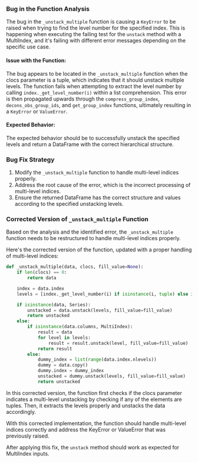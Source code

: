 ### Bug in the Function Analysis

The bug in the `_unstack_multiple` function is causing a `KeyError` to be raised when trying to find the level number for the specified index. This is happening when executing the failing test for the `unstack` method with a MultiIndex, and it's failing with different error messages depending on the specific use case.

#### Issue with the Function:
The bug appears to be located in the `_unstack_multiple` function when the clocs parameter is a tuple, which indicates that it should unstack multiple levels. The function fails when attempting to extract the level number by calling `index._get_level_number(i)` within a list comprehension. This error is then propagated upwards through the `compress_group_index`, `decons_obs_group_ids`, and `get_group_index` functions, ultimately resulting in a `KeyError` or `ValueError`.

#### Expected Behavior:
The expected behavior should be to successfully unstack the specified levels and return a DataFrame with the correct hierarchical structure.

### Bug Fix Strategy
1. Modify the `_unstack_multiple` function to handle multi-level indices properly.
2. Address the root cause of the error, which is the incorrect processing of multi-level indices.
3. Ensure the returned DataFrame has the correct structure and values according to the specified unstacking levels.

### Corrected Version of `_unstack_multiple` Function
Based on the analysis and the identified error, the `_unstack_multiple` function needs to be restructured to handle multi-level indices properly.

Here's the corrected version of the function, updated with a proper handling of multi-level indices:
```python
def _unstack_multiple(data, clocs, fill_value=None):
    if len(clocs) == 0:
        return data

    index = data.index
    levels = [index._get_level_number(i) if isinstance(i, tuple) else i for i in clocs]

    if isinstance(data, Series):
        unstacked = data.unstack(levels, fill_value=fill_value)
        return unstacked
    else:
        if isinstance(data.columns, MultiIndex):
            result = data
            for level in levels:
                result = result.unstack(level, fill_value=fill_value)
            return result
        else:
            dummy_index = list(range(data.index.nlevels))
            dummy = data.copy()
            dummy.index = dummy_index
            unstacked = dummy.unstack(levels, fill_value=fill_value)
            return unstacked
```
In this corrected version, the function first checks if the clocs parameter indicates a multi-level unstacking by checking if any of the elements are tuples. Then, it extracts the levels properly and unstacks the data accordingly.

With this corrected implementation, the function should handle multi-level indices correctly and address the KeyError or ValueError that was previously raised.

After applying this fix, the `unstack` method should work as expected for MultiIndex inputs.